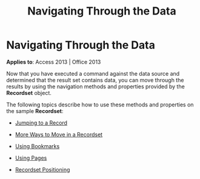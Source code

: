 ﻿---
title: Navigating Through the Data
TOCTitle: Navigating Through the Data
ms:assetid: 65e6cbe7-ec45-85b9-472e-845ce9b2ed21
ms:mtpsurl: https://msdn.microsoft.com/library/JJ249394(v=office.15)
ms:contentKeyID: 48545332
ms.date: 09/18/2015
mtps_version: v=office.15
---

# Navigating Through the Data


**Applies to**: Access 2013 | Office 2013

Now that you have executed a command against the data source and determined that the result set contains data, you can move through the results by using the navigation methods and properties provided by the **Recordset** object. 

The following topics describe how to use these methods and properties on the sample **Recordset**:

- [Jumping to a Record](jumping-to-a-record.md)

- [More Ways to Move in a Recordset](more-ways-to-move-in-a-recordset.md)

- [Using Bookmarks](using-bookmarks.md)

- [Using Pages](using-pages.md)

- [Recordset Positioning](recordset-positioning.md)

